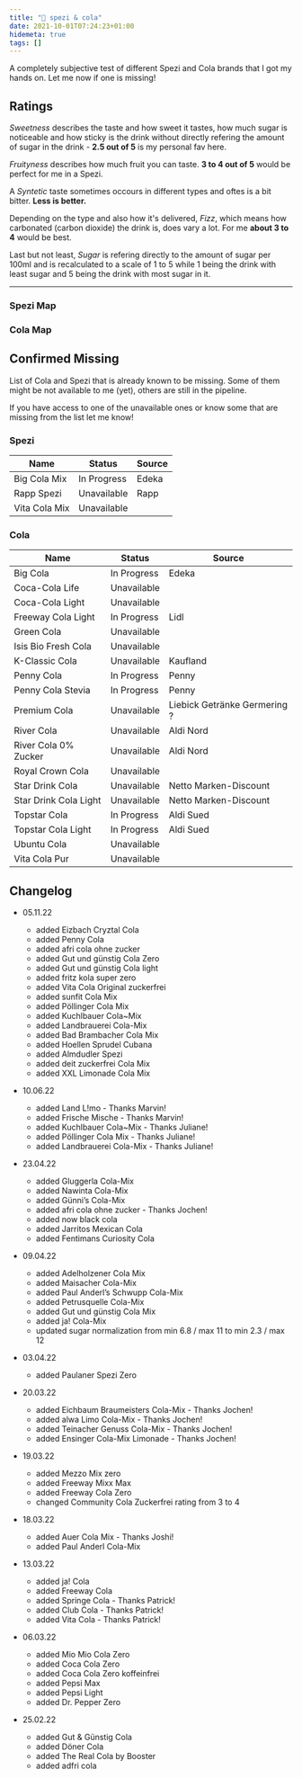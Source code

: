 ```yaml
---
title: "🥤 spezi & cola"
date: 2021-10-01T07:24:23+01:00
hidemeta: true
tags: []
---
```

A completely subjective test of different Spezi and Cola brands that I got my hands on. Let me now if one is missing!

## Ratings

*Sweetness* describes the taste and how sweet it tastes, how much sugar is noticeable and how sticky is the drink without directly refering the amount of sugar in the drink - **2.5 out of 5** is my personal fav here.

*Fruityness* describes how much fruit you can taste. **3 to 4 out of 5** would be perfect for me in a Spezi.

A *Syntetic* taste sometimes occours in different types and oftes is a bit bitter. **Less is better.**

Depending on the type and also how it's delivered, *Fizz*, which means how carbonated (carbon dioxide) the drink is, does vary a lot. For me **about 3 to 4** would be best.

Last but not least, *Sugar* is refering directly to the amount of sugar per 100ml and is recalculated to a scale of 1 to 5 while 1 being the drink with least sugar and 5 being the drink with most sugar in it.

---
### Spezi Map

<div class="flourish-embed flourish-radar" data-src="visualisation/8493603"><script src="https://public.flourish.studio/resources/embed.js"></script></div>

### Cola Map

<div class="flourish-embed flourish-radar" data-src="visualisation/8550283"><script src="https://public.flourish.studio/resources/embed.js"></script></div>

## Confirmed Missing

List of Cola and Spezi that is already known to be missing. Some of them might be not available to me (yet), others are still in the pipeline.

If you have access to one of the unavailable ones or know some that are missing from the list let me know!

### Spezi

| Name                    | Status      | Source |
| ----------------------- | ----------- | ------ |
| Big Cola Mix            | In Progress | Edeka  |
| Rapp Spezi              | Unavailable | Rapp   |
| Vita Cola Mix           | Unavailable |

### Cola

| Name                            | Status      | Source                       |
| ------------------------------- | ----------- | ---------------------------- |
| Big Cola                        | In Progress | Edeka                        |
| Coca-Cola Life                  | Unavailable |
| Coca-Cola Light                 | Unavailable |
| Freeway Cola Light              | In Progress | Lidl                         |
| Green Cola                      | Unavailable |
| Isis Bio Fresh Cola             | Unavailable |
| K-Classic Cola                  | Unavailable | Kaufland                     |
| Penny Cola                      | In Progress | Penny                        |
| Penny Cola Stevia               | In Progress | Penny                        |
| Premium Cola                    | Unavailable | Liebick Getränke Germering ? |
| River Cola                      | Unavailable | Aldi Nord                    |
| River Cola 0% Zucker            | Unavailable | Aldi Nord                    |
| Royal Crown Cola                | Unavailable |
| Star Drink Cola                 | Unavailable | Netto Marken-Discount        |
| Star Drink Cola Light           | Unavailable | Netto Marken-Discount        |
| Topstar Cola                    | In Progress | Aldi Sued                    |
| Topstar Cola Light              | In Progress | Aldi Sued                    |
| Ubuntu Cola                     | Unavailable |
| Vita Cola Pur                   | Unavailable |

## Changelog

- 05.11.22
  - added Eizbach Cryztal Cola
  - added Penny Cola
  - added afri cola ohne zucker
  - added Gut und günstig Cola Zero
  - added Gut und günstig Cola light
  - added fritz kola super zero
  - added Vita Cola Original zuckerfrei
  - added sunfit Cola Mix
  - added Pöllinger Cola Mix
  - added Kuchlbauer Cola~Mix
  - added Landbrauerei Cola-Mix
  - added Bad Brambacher Cola Mix
  - added Hoellen Sprudel Cubana
  - added Almdudler Spezi
  - added deit zuckerfrei Cola Mix
  - added XXL Limonade Cola Mix
- 10.06.22
  - added Land L!mo - Thanks Marvin!
  - added Frische Mische - Thanks Marvin!
  - added Kuchlbauer Cola~Mix - Thanks Juliane!
  - added Pöllinger Cola Mix - Thanks Juliane!
  - added Landbrauerei Cola-Mix - Thanks Juliane!
- 23.04.22
  - added Gluggerla Cola-Mix
  - added Nawinta Cola-Mix
  - added Günni’s Cola-Mix
  - added afri cola ohne zucker - Thanks Jochen!
  - added now black cola
  - added Jarritos Mexican Cola
  - added Fentimans Curiosity Cola
- 09.04.22
  - added Adelholzener Cola Mix
  - added Maisacher Cola-Mix
  - added Paul Anderl’s Schwupp Cola-Mix
  - added Petrusquelle Cola-Mix
  - added Gut und günstig Cola Mix
  - added ja! Cola-Mix
  - updated sugar normalization from min 6.8 / max 11 to min 2.3 / max 12
- 03.04.22
  - added Paulaner Spezi Zero
- 20.03.22
  - added Eichbaum Braumeisters Cola-Mix - Thanks Jochen!
  - added alwa Limo Cola-Mix - Thanks Jochen!
  - added Teinacher Genuss Cola-Mix - Thanks Jochen!
  - added Ensinger Cola-Mix Limonade - Thanks Jochen!
- 19.03.22
  - added Mezzo Mix zero
  - added Freeway Mixx Max
  - added Freeway Cola Zero
  - changed Community Cola Zuckerfrei rating from 3 to 4
- 18.03.22
  - added Auer Cola Mix - Thanks Joshi!
  - added Paul Anderl Cola-Mix
- 13.03.22
  - added ja! Cola
  - added Freeway Cola
  - added Springe Cola - Thanks Patrick!
  - added Club Cola - Thanks Patrick!
  - added Vita Cola - Thanks Patrick!

- 06.03.22
  - added Mio Mio Cola Zero
  - added Coca Cola Zero
  - added Coca Cola Zero koffeinfrei
  - added Pepsi Max
  - added Pepsi Light
  - added Dr. Pepper Zero

- 25.02.22
  - added Gut & Günstig Cola
  - added Döner Cola
  - added The Real Cola by Booster
  - added adfri cola
